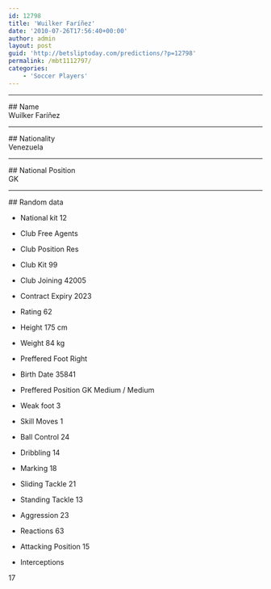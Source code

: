 ```yaml
---
id: 12798
title: 'Wuilker Faríñez'
date: '2010-07-26T17:56:40+00:00'
author: admin
layout: post
guid: 'http://betsliptoday.com/predictions/?p=12798'
permalink: /mbt1112797/
categories:
    - 'Soccer Players'
---
```


- - - - - -

\## Name  
 Wuilker Faríñez

- - - - - -

\## Nationality  
 Venezuela

- - - - - -

\## National Position  
 GK

- - - - - -

\## Random data

- National kit
 12

- Club
 Free Agents

- Club Position
 Res

- Club Kit
 99

- Club Joining
 42005

- Contract Expiry
 2023

- Rating
 62

- Height
 175 cm

- Weight
 84 kg

- Preffered Foot
 Right

- Birth Date
 35841

- Preffered Position
 GK Medium / Medium

- Weak foot
 3

- Skill Moves
 1

- Ball Control
 24

- Dribbling
 14

- Marking
 18

- Sliding Tackle
 21

- Standing Tackle
 13

- Aggression
 23

- Reactions
 63

- Attacking Position
 15

- Interceptions

 17
